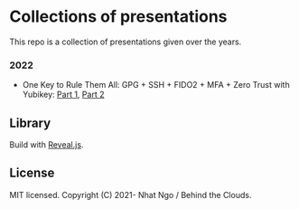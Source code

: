 # Collections of presentations

This repo is a collection of presentations given over the years.

### 2022
- One Key to Rule Them All: GPG + SSH + FIDO2 + MFA + Zero Trust with Yubikey: [Part 1](https://pt.behindtheclouds.dev/2022-yubikey-one.html), [Part 2](https://pt.behindtheclouds.dev/2022-yubikey-two.html)

## Library

Build with [Reveal.js](https://revealjs.com).

## License
 
MIT licensed.
Copyright (C) 2021- Nhat Ngo / Behind the Clouds.
